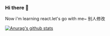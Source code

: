 ### Hi there 👋


Now i'm learning react.let's go with me~
别人修改




[![Anurag's github stats](https://github-readme-stats.vercel.app/api?username=KrialY)](https://github.com/anuraghazra/github-readme-stats)

<!--
**KrialY/krialy** is a ✨ _special_ ✨ repository because its `README.md` (this file) appears on your GitHub profile.

Here are some ideas to get you started:

- 🔭 I’m currently working on ...
- 🌱 I’m currently learning ...
- 👯 I’m looking to collaborate on ...
- 🤔 I’m looking for help with ...
- 💬 Ask me about ...
- 📫 How to reach me: ...
- 😄 Pronouns: ...
- ⚡ Fun fact: ...
-->

